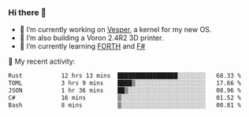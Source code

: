 ### Hi there 👋

<!--
**berkus/berkus** is a ✨ _special_ ✨ repository because its `README.md` (this file) appears on your GitHub profile.

Here are some ideas to get you started:

- 🔭 I’m currently working on ...
- 🌱 I’m currently learning ...
- 👯 I’m looking to collaborate on ...
- 🤔 I’m looking for help with ...
- 💬 Ask me about ...
- 📫 How to reach me: ...
- 😄 Pronouns: ...
- ⚡ Fun fact: ...
-->

- 🔭 I’m currently working on [Vesper](https://github.com/metta-systems/vesper), a kernel for my new OS.
- 🔭 I’m also building a Voron 2.4R2 3D printer.
- 🌱 I’m currently learning [FORTH](http://forth.com/starting-forth/) and [F#](https://fsharpforfunandprofit.com/)

💼 My recent activity:

<!--START_SECTION:waka-->

```txt
Rust           12 hrs 13 mins  █████████████████░░░░░░░░   68.33 %
TOML           3 hrs 9 mins    ████▒░░░░░░░░░░░░░░░░░░░░   17.66 %
JSON           1 hr 36 mins    ██▒░░░░░░░░░░░░░░░░░░░░░░   08.96 %
C#             16 mins         ▒░░░░░░░░░░░░░░░░░░░░░░░░   01.52 %
Bash           8 mins          ▒░░░░░░░░░░░░░░░░░░░░░░░░   00.81 %
```

<!--END_SECTION:waka-->
